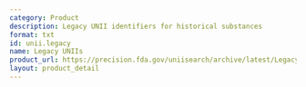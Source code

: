 ```yaml
---
category: Product
description: Legacy UNII identifiers for historical substances
format: txt
id: unii.legacy
name: Legacy UNIIs
product_url: https://precision.fda.gov/uniisearch/archive/latest/Legacy_UNIIs.txt
layout: product_detail
---
```

